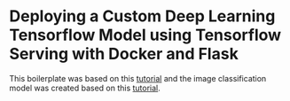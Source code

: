 # Deploying a Custom Deep Learning Tensorflow Model using Tensorflow Serving with Docker and Flask

This boilerplate was based on this [tutorial](https://towardsdatascience.com/deploying-deep-learning-models-using-tensorflow-serving-with-docker-and-flask-3b9a76ffbbda) and the image classification model was created based on this [tutorial](https://androidkt.com/tensorflow-model-for-prediction-from-scratch/).
